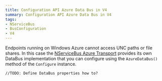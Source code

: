 ```yaml
---
title: Configuration API Azure Data Bus in V4
summary: Configuration API Azure Data Bus in V4
tags:
- NServiceBus
- BusConfiguration
- V4
---
```


Endpoints running on Windows Azure cannot access UNC paths or file shares. In this case the [NServiceBus Azure Transport](http://www.nuget.org/packages/nservicebus.azure) provides its own DataBus implementation that you can configure using the `AzureDataBus()` method  of the `Configure` instance.

	//TODO: Define DataBus properties how to?